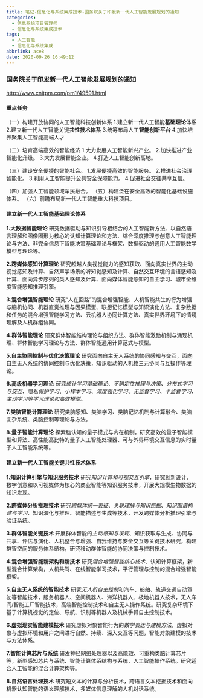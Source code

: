 ```yaml
---
title: 笔记-信息化与系统集成技术-国务院关于印发新一代人工智能发展规划的通知
categories:
  - 信息系统项目管理师
  - 信息化与系统集成技术
tags:
  - 人工智能
  - 信息化与系统集成
abbrlink: ace8
date: 2020-09-26 16:49:12
---
```



### 国务院关于印发新一代人工智能发展规划的通知

<http://www.cnitpm.com/pm1/49591.html>

#### 重点任务

（一）构建开放协同的人工智能科技创新体系
1.建立新一代人工智能**基础理论**体系
2.建立新一代人工智能关键**共性技术体系**
3.统筹布局人工**智能创新平台**
4.加快培养聚集人工智能高端人才

（二）培育高端高效的智能经济
1.大力发展人工智能新兴产业。
2.加快推进产业智能化升级。
3.大力发展智能企业。
4.打造人工智能创新高地。

（三）建设安全便捷的智能社会。
1.发展便捷高效的智能服务。
2.推进社会治理智能化。
3.利用人工智能提升公共安全保障能力。
4.促进社会交往共享互信。

（四）加强人工智能领域军民融合。
（五）构建泛在安全高效的智能化基础设施体系。
（六）前瞻布局新一代人工智能重大科技项目。

<!-- more -->

#### 建立新一代人工智能基础理论体系

**1.大数据智能理论**
研究数据驱动与知识引导相结合的人工智能新方法、以自然语言理解和图像图形为核心的认知计算理论和方法、综合深度推理与创意人工智能理论与方法、非完全信息下智能决策基础理论与框架、数据驱动的通用人工智能数学模型与理论等。

**2.跨媒体感知计算理论**
研究超越人类视觉能力的感知获取、面向真实世界的主动视觉感知及计算、自然声学场景的听知觉感知及计算、自然交互环境的言语感知及计算、面向异步序列的类人感知及计算、面向媒体智能感知的自主学习、城市全维度智能感知推理引擎。

**3.混合增强智能理论**
研究“人在回路”的混合增强智能、人机智能共生的行为增强与脑机协同、机器直觉推理与因果模型、联想记忆模型与知识演化方法、复杂数据和任务的混合增强智能学习方法、云机器人协同计算方法、真实世界环境下的情境理解及人机群组协同。

**4.群体智能理论**
研究群体智能结构理论与组织方法、群体智能激励机制与涌现机理、群体智能学习理论与方法、群体智能通用计算范式与模型。

**5.自主协同控制与优化决策理论**
研究面向自主无人系统的协同感知与交互，面向自主无人系统的协同控制与优化决策，知识驱动的人机物三元协同与互操作等理论。

**6.高级机器学习理论**
*研究统计学习基础理论、不确定性推理与决策、分布式学习与交互、隐私保护学习、小样本学习、深度强化学习、无监督学习、半监督学习、主动学习等学习理论和高效模型。*

**7.类脑智能计算理论**
研究类脑感知、类脑学习、类脑记忆机制与计算融合、类脑复杂系统、类脑控制等理论与方法。

**8.量子智能计算理论**
探索脑认知的量子模式与内在机制，研究高效的量子智能模型和算法、高性能高比特的量子人工智能处理器、可与外界环境交互信息的实时量子人工智能系统等。

#### 建立新一代人工智能关键共性技术体系

**1.知识计算引擎与知识服务技术**
研究*知识计算和可视交互引擎*，研究创新设计、数字创意和以可视媒体为核心的商业智能等知识服务技术，开展大规模生物数据的知识发现。

**2.跨媒体分析推理技术**
研究*跨媒体统一表征、关联理解与知识挖掘*、*知识图谱构建与学习*、知识演化与推理、智能描述与生成等技术，开发跨媒体分析推理引擎与验证系统。

**3.群体智能关键技术**
开展群体智能的*主动感知与发现*、知识获取与生成、协同与共享、评估与演化、人机整合与增强、自我维持与安全交互等关键技术研究，构建群智空间的服务体系结构，研究移动群体智能的协同决策与控制技术。

**4.混合增强智能新架构和新技术**
研究*混合增强智能核心技术*、认知计算框架，新型混合计算架构，人机共驾、在线智能学习技术，平行管理与控制的混合增强智能框架。

**5.自主无人系统的智能技术**
研究*无人机自主控制*和汽车、船舶、轨道交通自动驾驶等智能技术，服务机器人、空间机器人、海洋机器人、极地机器人技术，无人车间/智能工厂智能技术，高端智能控制技术和自主无人操作系统。研究复杂环境下基于计算机视觉的定位、导航、识别等机器人及机械手臂自主控制技术。

**6.虚拟现实智能建模技术**
研究虚拟对象智能行为的*数学表达与建模方法*，虚拟对象与虚拟环境和用户之间进行自然、持续、深入交互等问题，智能对象建模的技术与方法体系。

**7.智能计算芯片与系统**
研发神经网络处理器以及高能效、可重构类脑计算芯片等，新型感知芯片与系统、智能计算体系结构与系统，人工智能操作系统。研究适合人工智能的混合计算架构等。

**8.自然语言处理技术**
研究短文本的计算与分析技术，跨语言文本挖掘技术和面向机器认知智能的语义理解技术，多媒体信息理解的人机对话系统。
